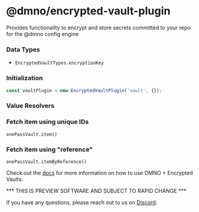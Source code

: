 # @dmno/encrypted-vault-plugin

Provides functionality to encrypt and store secrets committed to your repo for the @dmno config engine

### Data Types
- `EncryptedVaultTypes.encryptionKey`


### Initialization

```typescript
const vaultPlugin = new EncryptedVaultPlugin('vault', {});
```


### Value Resolvers



### Fetch item using unique IDs
`onePassVault.item()`


### Fetch item using "reference"
`onePassVault.itemByReference()`


Check out the [docs](https://dmno.dev/docs/guides/plugins/encrypted-vault) for more information on how to use DMNO + Encrypted Vaults.

*** THIS IS PREVIEW SOFTWARE AND SUBJECT TO RAPID CHANGE ***

If you have any questions, please reach out to us on [Discord](https://discord.gg/Q9GW2PzD).
